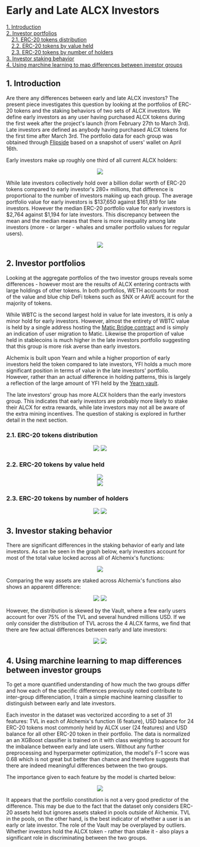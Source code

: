 # Early and Late ALCX Investors

<a href='#i1'>1. Introduction</a><br>
<a href='#i2'>2. Investor portfolios</a><br>
&emsp;<a href='#i21'>2.1. ERC-20 tokens distribution</a><br>
&emsp;<a href='#i22'>2.2. ERC-20 tokens by value held</a><br>
&emsp;<a href='#i23'>2.3. ERC-20 tokens by number of holders</a><br>
<a href='#i3'>3. Investor staking behavior</a><br>
<a href='#i4'>4. Using marchine learning to map differences between investor groups</a><br>

<a id='i1'></a>
## 1. Introduction

Are there any differences between early and late ALCX investors? The present piece investigates this question by looking at the portfolios of ERC-20 tokens and the staking behaviors of two sets of ALCX investors. We define early investors as any user having purchased ALCX tokens during the first week after the project's launch (from February 27th to March 3rd). Late investors are defined as anybody having purchased ALCX tokens for the first time after March 3rd. The portfolio data for each group was obtained through <a href='https://api.flipsidecrypto.com/api/v2/queries/ee39f2d3-f0c8-4c78-96c0-fd0270f40011/data/latest'>Flipside</a> based on a snapshot of users' wallet on April 16th.

Early investors make up roughly one third of all current ALCX holders:


<div align="center">
  <img src="assets/alchemix_early_vs_late_investors.png">
</div>

While late investors collectively hold over a billion dollar worth of ERC-20 tokens compared to early investor's 280+ millions, that difference is proportional to the number of investors making up each group. The average portfolio value for early investors is $137,650 against $161,819 for late investors. However the median ERC-20 portfolio value for early investors is $2,764 against $1,194 for late investors. This discrepancy between the mean and the median means that there is more inequality among late investors (more - or larger - whales and smaller portfolio values for regular users).

<div align="center">
  <img src="assets/alchemix_early_vs_late_investors_aggregated_portfolio_value.png">
</div>

<a id='i2'></a>
## 2. Investor portfolios

Looking at the aggregate portfolios of the two investor groups reveals some differences - however most are the results of ALCX entering contracts with large holdings of other tokens. In both portfolios, WETH accounts for most of the value and blue chip DeFi tokens such as SNX or AAVE account for the majority of tokens. 

While WBTC is the second largest hold in value for late investors, it is only a minor hold for early investors. However, almost the entirety of WBTC value is held by a single address hosting the <a href='https://etherscan.io/address/0x40ec5b33f54e0e8a33a975908c5ba1c14e5bbbdf#code'>Matic Bridge contract</a> and is simply an indication of user migration to Matic. Likewise the proportion of value held in stablecoins is much higher in the late investors portfolio suggesting that this group is more risk averse than early investors. 

Alchemix is built upon Yearn and while a higher proportion of early investors held the token compared to late investors, YFI holds a much more significant position in terms of value in the late investors' portfolio. However, rather than an actual difference in holding patterns, this is largely a reflection of the large amount of YFI held by the <a href="https://etherscan.io/address/0xb1cff81b9305166ff1efc49a129ad2afcd7bcf19#code">Yearn vault</a>. 

The late investors' group has more ALCX holders than the early investors group. This indicates that early investors are probably more likely to stake their ALCX for extra rewards, while late investors may not all be aware of the extra mining incentives. The question of staking is explored in further detail in the next section.

<a id='i21'></a>
### 2.1. ERC-20 tokens distribution

<div align="center">
  <img src="assets/alchemix_early_portfolio_percent.png">
  <img src="assets/alchemix_late_portfolio_percent.png">
</div>

<a id='i22'></a>
### 2.2. ERC-20 tokens by value held

<div align="center">
  <img src="assets/alchemix_early_portfolio_value.png">
</div>

<div align="center">
  <img src="assets/alchemix_late_portfolio_value.png">
</div>


<a id='i23'></a>
### 2.3. ERC-20 tokens by number of holders

<div align="center">
  <img src="assets/alchemix_early_portfolio_holders.png">
  <img src="assets/alchemix_late_portfolio_holders.png">
</div>

<a id='i3'></a>
## 3. Investor staking behavior

There are significant differences in the staking behavior of early and late investors. As can be seen in the graph below, early investors account for most of the total value locked across all of Alchemix's functions: 

<div align="center">
  <img src="assets/alchemix_tvl_functions.png">
</div>

Comparing the way assets are staked across Alchemix's functions also shows an apparent difference:

<div align="center">
  <img src="assets/alchemix_tvl_early_percent.png"> 
  <img src="assets/alchemix_tvl_late_percent.png">
</div>

However, the distribution is skewed by the Vault, where a few early users account for over 75% of the TVL and several hundred millions USD. If we only consider the distribution of TVL across the 4 ALCX farms, we find that there are few actual differences between early and late investors:

<div align="center">
  <img src="assets/alchemix_tvl_early_percent_farms.png">
  <img src="assets/alchemix_tvl_late_percent_farms.png">
</div>

<a id='i4'></a>
## 4. Using marchine learning to map differences between investor groups

To get a more quantified understanding of how much the two groups differ and how each of the specific differences previously noted contribute to inter-group differenciation, I train a simple machine learning classifier to distinguish between early and late investors.

Each investor in the dataset was vectorized according to a set of 31 features: TVL in each of Alchemix's function (6 feature), USD balance for 24 ERC-20 tokens most commonly held by ALCX user (24 features) and USD balance for all other ERC-20 token in their portfolio. The data is normalized an an XGBoost classifier is trained on it with class weighting to account for the imbalance between early and late users. Without any further preprocessing and hyperparmeter optimization, the model's F-1 score was 0.68 which is not great but better than chance and therefore suggests that there are indeed meaningful differences between the two groups.

The importance given to each feature by the model is charted below:

<div align="center">
  <img src="assets/alchemix_xgboost_feature_importances.png">
</div>

It appears that the portfolio constitution is not a very good predictor of the difference. This may be due to the fact that the dataset only considers ERC-20 assets held but ignores assets staked in pools outside of Alchemix. TVL in the pools, on the other hand, is the best indicator of whether a user is an early or late investor. The role of the Vault may be overplayed by outliers. Whether investors hold the ALCX token - rather than stake it - also plays a significant role in discriminating between the two groups. 
